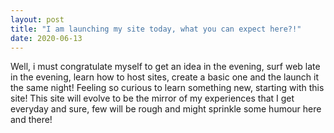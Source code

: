 ```yaml
---
layout: post
title: "I am launching my site today, what you can expect here?!"
date: 2020-06-13
---
```


Well, i must congratulate myself to get an idea in the evening, surf web late in the evening, learn how to host sites, create a basic one and the launch it the same night! Feeling so curious to learn something new, starting with this site! This site will evolve to be the mirror of my experiences that I get everyday and sure, few will be rough and might sprinkle some humour here and there!